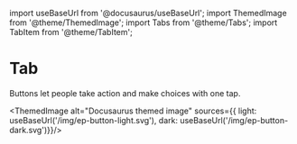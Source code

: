 import useBaseUrl from '@docusaurus/useBaseUrl';
import ThemedImage from '@theme/ThemedImage';
import Tabs from '@theme/Tabs';
import TabItem from '@theme/TabItem';

# Tab

Buttons let people take action and make choices with one tap.

<ThemedImage
alt="Docusaurus themed image"
sources={{
    light: useBaseUrl('/img/ep-button-light.svg'),
    dark: useBaseUrl('/img/ep-button-dark.svg')}}/>
